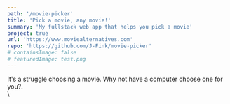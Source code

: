 ```yaml
---
path: '/movie-picker'
title: 'Pick a movie, any movie!'
summary: 'My fullstack web app that helps you pick a movie'
project: true
url: 'https://www.moviealternatives.com'
repo: 'https://github.com/J-Fink/movie-picker'
# containsImage: false
# featuredImage: test.png
---
```


It's a struggle choosing a movie. Why not have a computer choose one for you?.\
\


